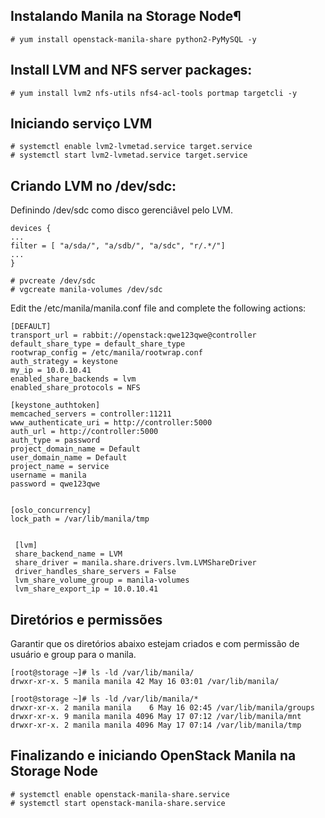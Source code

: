 ## Instalando Manila na Storage Node¶
```
# yum install openstack-manila-share python2-PyMySQL -y
```
## Install LVM and NFS server packages:
```
# yum install lvm2 nfs-utils nfs4-acl-tools portmap targetcli -y
```
## Iniciando serviço LVM
```
# systemctl enable lvm2-lvmetad.service target.service
# systemctl start lvm2-lvmetad.service target.service
```
## Criando LVM no /dev/sdc:

Definindo /dev/sdc como disco gerenciâvel pelo LVM.
```
devices {
...
filter = [ "a/sda/", "a/sdb/", "a/sdc", "r/.*/"]
...
}
```

```SH
# pvcreate /dev/sdc
# vgcreate manila-volumes /dev/sdc
```

Edit the /etc/manila/manila.conf file and complete the following actions:


```
[DEFAULT]
transport_url = rabbit://openstack:qwe123qwe@controller
default_share_type = default_share_type
rootwrap_config = /etc/manila/rootwrap.conf
auth_strategy = keystone
my_ip = 10.0.10.41
enabled_share_backends = lvm
enabled_share_protocols = NFS

[keystone_authtoken]
memcached_servers = controller:11211
www_authenticate_uri = http://controller:5000
auth_url = http://controller:5000
auth_type = password
project_domain_name = Default
user_domain_name = Default
project_name = service
username = manila
password = qwe123qwe


[oslo_concurrency]
lock_path = /var/lib/manila/tmp


 [lvm]
 share_backend_name = LVM
 share_driver = manila.share.drivers.lvm.LVMShareDriver
 driver_handles_share_servers = False
 lvm_share_volume_group = manila-volumes
 lvm_share_export_ip = 10.0.10.41
```

## Diretórios e permissões

Garantir que os diretórios abaixo estejam criados e com permissão de usuário e group para o manila.

```
[root@storage ~]# ls -ld /var/lib/manila/
drwxr-xr-x. 5 manila manila 42 May 16 03:01 /var/lib/manila/

[root@storage ~]# ls -ld /var/lib/manila/*
drwxr-xr-x. 2 manila manila    6 May 16 02:45 /var/lib/manila/groups
drwxr-xr-x. 9 manila manila 4096 May 17 07:12 /var/lib/manila/mnt
drwxr-xr-x. 2 manila manila 4096 May 17 07:14 /var/lib/manila/tmp
```
      
## Finalizando e iniciando OpenStack Manila na Storage Node

```
# systemctl enable openstack-manila-share.service
# systemctl start openstack-manila-share.service
```
